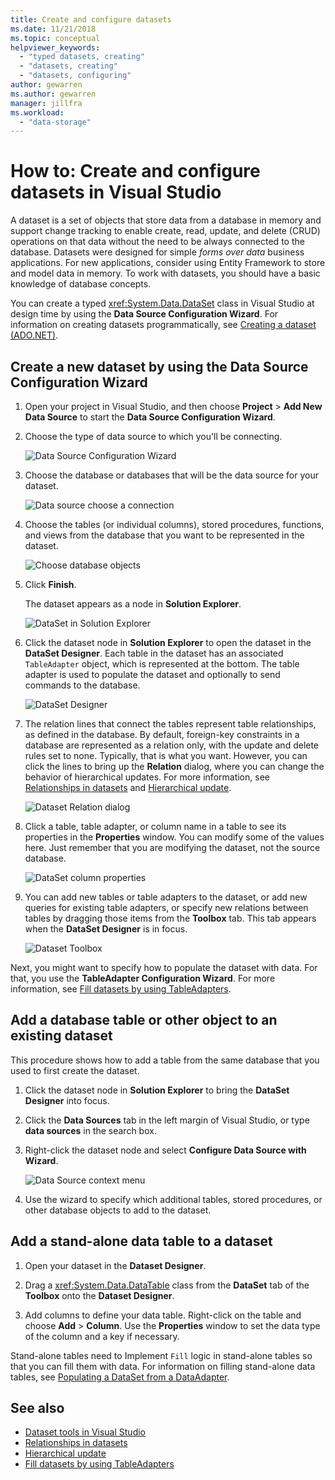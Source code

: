 ```yaml
---
title: Create and configure datasets
ms.date: 11/21/2018
ms.topic: conceptual
helpviewer_keywords:
  - "typed datasets, creating"
  - "datasets, creating"
  - "datasets, configuring"
author: gewarren
ms.author: gewarren
manager: jillfra
ms.workload:
  - "data-storage"
---
```

# How to: Create and configure datasets in Visual Studio

A dataset is a set of objects that store data from a database in memory and support change tracking to enable create, read, update, and delete (CRUD) operations on that data without the need to be always connected to the database. Datasets were designed for simple *forms over data* business applications. For new applications, consider using Entity Framework to store and model data in memory. To work with datasets, you should have a basic knowledge of database concepts.

You can create a typed <xref:System.Data.DataSet> class in Visual Studio at design time by using the **Data Source Configuration Wizard**. For information on creating datasets programmatically, see [Creating a dataset (ADO.NET)](/dotnet/framework/data/adonet/dataset-datatable-dataview/creating-a-dataset).

## Create a new dataset by using the Data Source Configuration Wizard

1. Open your project in Visual Studio, and then choose **Project** > **Add New Data Source** to start the **Data Source Configuration Wizard**.

2. Choose the type of data source to which you'll be connecting.

     ![Data Source Configuration Wizard](../data-tools/media/data-source-configuration-wizard.png)

3. Choose the database or databases that will be the data source for your dataset.

     ![Data source choose a connection](../data-tools/media/data-source-choose-a-connection.png)

4. Choose the tables (or individual columns), stored procedures, functions, and views from the database that you want to be represented in the dataset.

     ![Choose database objects](../data-tools/media/raddata-chose-objects.png)

5. Click **Finish**.

   The dataset appears as a node in **Solution Explorer**.

   ![DataSet in Solution Explorer](../data-tools/media/dataset-in-solution-explorer.png)

6. Click the dataset node in **Solution Explorer** to open the dataset in the **DataSet Designer**. Each table in the dataset has an associated `TableAdapter` object, which is represented at the bottom. The table adapter is used to populate the dataset and optionally to send commands to the database.

   ![DataSet Designer](../data-tools/media/dataset-designer.png)

7. The relation lines that connect the tables represent table relationships, as defined in the database. By default, foreign-key constraints in a database are represented as a relation only, with the update and delete rules set to none. Typically, that is what you want. However, you can click the lines to bring up the **Relation** dialog, where you can change the behavior of hierarchical updates. For more information, see [Relationships in datasets](../data-tools/relationships-in-datasets.md) and [Hierarchical update](../data-tools/hierarchical-update.md).

     ![Dataset Relation dialog](../data-tools/media/raddata-relation-dialog.png)

8. Click a table, table adapter, or column name in a table to see its properties in the **Properties** window. You can modify some of the values here. Just remember that you are modifying the dataset, not the source database.

     ![DataSet column properties](../data-tools/media/dataset-column-properties.png)

9. You can add new tables or table adapters to the dataset, or add new queries for existing table adapters, or specify new relations between tables by dragging those items from the **Toolbox** tab. This tab appears when the **DataSet Designer** is in focus.

     ![Dataset Toolbox](../data-tools/media/raddata-dataset-toolbox.png)

Next, you might want to specify how to populate the dataset with data. For that, you use the **TableAdapter Configuration Wizard**. For more information, see [Fill datasets by using TableAdapters](../data-tools/fill-datasets-by-using-tableadapters.md).

## Add a database table or other object to an existing dataset

This procedure shows how to add a table from the same database that you used to first create the dataset.

1. Click the dataset node in **Solution Explorer** to bring the **DataSet Designer** into focus.

2. Click the **Data Sources** tab in the left margin of Visual Studio, or type **data sources** in the search box.

3. Right-click the dataset node and select **Configure Data Source with Wizard**.

     ![Data Source context menu](../data-tools/media/data-source-context-menu.png)

4. Use the wizard to specify which additional tables, stored procedures, or other database objects to add to the dataset.

## Add a stand-alone data table to a dataset

1. Open your dataset in the **Dataset Designer**.

2. Drag a <xref:System.Data.DataTable> class from the **DataSet** tab of the **Toolbox** onto the **Dataset Designer**.

3. Add columns to define your data table. Right-click on the table and choose **Add** > **Column**. Use the **Properties** window to set the data type of the column and a key if necessary.

Stand-alone tables need to Implement `Fill` logic in stand-alone tables so that you can fill them with data. For information on filling stand-alone data tables, see [Populating a DataSet from a DataAdapter](/dotnet/framework/data/adonet/populating-a-dataset-from-a-dataadapter).

## See also

- [Dataset tools in Visual Studio](../data-tools/dataset-tools-in-visual-studio.md)
- [Relationships in datasets](../data-tools/relationships-in-datasets.md)
- [Hierarchical update](../data-tools/hierarchical-update.md)
- [Fill datasets by using TableAdapters](../data-tools/fill-datasets-by-using-tableadapters.md)